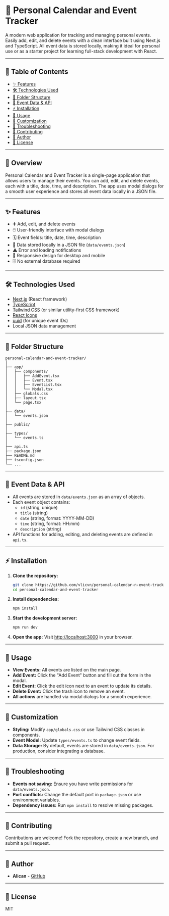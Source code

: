 # 📅 Personal Calendar and Event Tracker

A modern web application for tracking and managing personal events. Easily add, edit, and delete events with a clean interface built using Next.js and TypeScript. All event data is stored locally, making it ideal for personal use or as a starter project for learning full-stack development with React.

---

## 📖 Table of Contents

- [✨ Features](#-features)
- [🛠️ Technologies Used](#️-technologies-used)
- [📁 Folder Structure](#-folder-structure)
- [🔗 Event Data & API](#-event-data--api)
- [⚡ Installation](#-installation)
- [🚀 Usage](#-usage)
- [🎨 Customization](#-customization)
- [🧩 Troubleshooting](#-troubleshooting)
- [🤝 Contributing](#-contributing)
- [👤 Author](#-author)
- [📄 License](#-license)

---

## 📝 Overview

Personal Calendar and Event Tracker is a single-page application that allows users to manage their events. You can add, edit, and delete events, each with a title, date, time, and description. The app uses modal dialogs for a smooth user experience and stores all event data locally in a JSON file.

---

## ✨ Features

- ➕ Add, edit, and delete events
- 🖱️ User-friendly interface with modal dialogs
- 🗓️ Event fields: title, date, time, description
- 💾 Data stored locally in a JSON file (`data/events.json`)
- ⚠️ Error and loading notifications
- 📱 Responsive design for desktop and mobile
- 🗄️ No external database required

---

## 🛠️ Technologies Used

- [Next.js](https://nextjs.org/) (React framework)
- [TypeScript](https://www.typescriptlang.org/)
- [Tailwind CSS](https://tailwindcss.com/) (or similar utility-first CSS framework)
- [React Icons](https://react-icons.github.io/react-icons/)
- [uuid](https://www.npmjs.com/package/uuid) (for unique event IDs)
- Local JSON data management

---

## 📁 Folder Structure

```
personal-calendar-and-event-tracker/
│
├── app/
│   ├── components/
│   │   ├── AddEvent.tsx
│   │   ├── Event.tsx
│   │   ├── EventList.tsx
│   │   └── Modal.tsx
│   ├── globals.css
│   ├── layout.tsx
│   └── page.tsx
│
├── data/
│   └── events.json
│
├── public/
│
├── types/
│   └── events.ts
│
├── api.ts
├── package.json
├── README.md
├── tsconfig.json
└── ...
```

---

## 🔗 Event Data & API

- All events are stored in `data/events.json` as an array of objects.
- Each event object contains:
  - `id` (string, unique)
  - `title` (string)
  - `date` (string, format: YYYY-MM-DD)
  - `time` (string, format: HH:mm)
  - `description` (string)
- API functions for adding, editing, and deleting events are defined in `api.ts`.

---

## ⚡ Installation

1. **Clone the repository:**
   ```bash
   git clone https://github.com/vlicvn/personal-calendar-n-event-tracker
   cd personal-calendar-and-event-tracker
   ```
2. **Install dependencies:**
   ```bash
   npm install
   ```
3. **Start the development server:**
   ```bash
   npm run dev
   ```
4. **Open the app:**
   Visit [http://localhost:3000](http://localhost:3000) in your browser.

---

## 🚀 Usage

- **View Events:** All events are listed on the main page.
- **Add Event:** Click the "Add Event" button and fill out the form in the modal.
- **Edit Event:** Click the edit icon next to an event to update its details.
- **Delete Event:** Click the trash icon to remove an event.
- **All actions** are handled via modal dialogs for a smooth experience.

---

## 🎨 Customization

- **Styling:** Modify `app/globals.css` or use Tailwind CSS classes in components.
- **Event Model:** Update `types/events.ts` to change event fields.
- **Data Storage:** By default, events are stored in `data/events.json`. For production, consider integrating a database.

---

## 🧩 Troubleshooting

- **Events not saving:** Ensure you have write permissions for `data/events.json`.
- **Port conflicts:** Change the default port in `package.json` or use environment variables.
- **Dependency issues:** Run `npm install` to resolve missing packages.

---

## 🤝 Contributing

Contributions are welcome! Fork the repository, create a new branch, and submit a pull request.

---

## 👤 Author

- **Alican** - [GitHub](https://github.com/Vlicvn)

---

## 📄 License

MIT